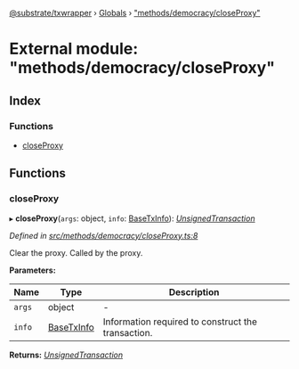 [@substrate/txwrapper](../README.md) › [Globals](../globals.md) › ["methods/democracy/closeProxy"](_methods_democracy_closeproxy_.md)

# External module: "methods/democracy/closeProxy"

## Index

### Functions

* [closeProxy](_methods_democracy_closeproxy_.md#closeproxy)

## Functions

###  closeProxy

▸ **closeProxy**(`args`: object, `info`: [BaseTxInfo](../interfaces/_util_types_.basetxinfo.md)): *[UnsignedTransaction](../interfaces/_util_types_.unsignedtransaction.md)*

*Defined in [src/methods/democracy/closeProxy.ts:8](https://github.com/paritytech/txwrapper/blob/2ef02a5/src/methods/democracy/closeProxy.ts#L8)*

Clear the proxy. Called by the proxy.

**Parameters:**

Name | Type | Description |
------ | ------ | ------ |
`args` | object | - |
`info` | [BaseTxInfo](../interfaces/_util_types_.basetxinfo.md) | Information required to construct the transaction.  |

**Returns:** *[UnsignedTransaction](../interfaces/_util_types_.unsignedtransaction.md)*
